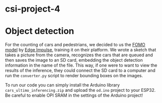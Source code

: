 # csi-project-4

# Object detection
For the counting of cars and pedestrians, we decided to us the [FOMO model](https://docs.edgeimpulse.com/docs/edge-impulse-studio/learning-blocks/object-detection/fomo-object-detection-for-constrained-devices) by [Edge Impulse](https://edgeimpulse.com/), training it on their platform. We wrote a sketch that takes a picture from the camera, recognizes the cars that are queued and then saves the image to an SD card, embedding the object detection information in the name of the file. This way, if one were to want to view the results of the inference, they could connect the SD card to a computer and run the `converter.py` script to render bounding boxes on the images.

To run our code you can simply install the Arduino library `cars_ultimo_inferencing.zip` and upload the `od.ino` project to your ESP32. Be careful to enable OPI SRAM in the settings of the Arduino project!

